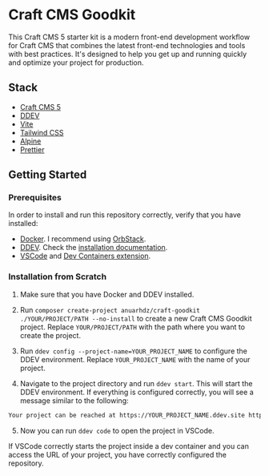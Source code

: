 # Craft CMS Goodkit

This Craft CMS 5 starter kit is a modern front-end development workflow for Craft CMS that combines the latest front-end technologies and tools with best practices. It's designed to help you get up and running quickly and optimize your project for production.

## Stack

- [Craft CMS 5](https://craftcms.com/)
- [DDEV](https://ddev.com/)
- [Vite](https://vitejs.dev/)
- [Tailwind CSS](https://tailwindcss.com/)
- [Alpine](https://alpinejs.dev/)
- [Prettier](https://prettier.io/)

## Getting Started

### Prerequisites

In order to install and run this repository correctly, verify that you have installed:

- [Docker](https://docker.com). I recommend using [OrbStack](https://orbstack.dev).
- [DDEV](https://ddev.com/). Check the [installation documentation](https://ddev.readthedocs.io/en/stable/).
- [VSCode](https://code.visualstudio.com/) and [Dev Containers extension](https://marketplace.visualstudio.com/items?itemName=ms-vscode-remote.remote-containers).

### Installation from Scratch

1. Make sure that you have Docker and DDEV installed.

2. Run `composer create-project anuarhdz/craft-goodkit ./YOUR/PROJECT/PATH --no-install` to create a new Craft CMS Goodkit project. Replace `YOUR/PROJECT/PATH` with the path where you want to create the project.

3. Run `ddev config --project-name=YOUR_PROJECT_NAME` to configure the DDEV environment. Replace `YOUR_PROJECT_NAME` with the name of your project.

4. Navigate to the project directory and run `ddev start`. This will start the DDEV environment. If everything is configured correctly, you will see a message similar to the following: 

```zsh
Your project can be reached at https://YOUR_PROJECT_NAME.ddev.site https://127.0.0.1:XXXXX
```
5. Now you can run `ddev code` to open the project in VSCode. 

If VSCode correctly starts the project inside a dev container and you can access the URL of your project, you have correctly configured the repository.